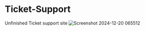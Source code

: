 # Ticket-Support
Unfinished Ticket support site
![Screenshot 2024-12-20 065512](https://github.com/user-attachments/assets/102e56df-49ec-4a68-a7ca-79c895db3bbf)
